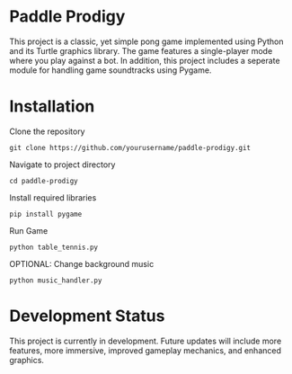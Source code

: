 # Paddle Prodigy
This project is a classic, yet simple pong game implemented using Python and its Turtle graphics library. The game features a single-player mode where you play against a bot. In addition, this project includes a seperate module for handling game soundtracks using Pygame.

# Installation
Clone the repository

```shell
git clone https://github.com/yourusername/paddle-prodigy.git
```

Navigate to project directory
```shell
cd paddle-prodigy
```

Install required libraries
```shell
pip install pygame
```

Run Game
```shell
python table_tennis.py
```

OPTIONAL: Change background music
```shell
python music_handler.py
```

# Development Status
This project is currently in development. Future updates will include more features, more immersive, improved gameplay mechanics, and enhanced graphics.

